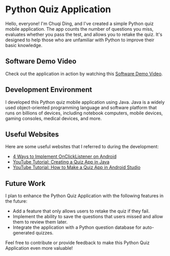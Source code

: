 # Python Quiz Application

Hello, everyone! I'm Chuqi Ding, and I've created a simple Python quiz mobile application. The app counts the number of questions you miss, evaluates whether you pass the test, and allows you to retake the quiz. It's designed to help those who are unfamiliar with Python to improve their basic knowledge.

## Software Demo Video

Check out the application in action by watching this [Software Demo Video](https://youtu.be/5zD2PpTTj3E).

## Development Environment

I developed this Python quiz mobile application using Java. Java is a widely used object-oriented programming language and software platform that runs on billions of devices, including notebook computers, mobile devices, gaming consoles, medical devices, and more.

## Useful Websites

Here are some useful websites that I referred to during the development:

* [4 Ways to Implement OnClickListener on Android](https://medium.com/@CodyEngel/4-ways-to-implement-onclicklistener-on-android-9b956cbd2928)
* [YouTube Tutorial: Creating a Quiz App in Java](https://www.youtube.com/watch?v=4Cbk2vK0FLU)
* [YouTube Tutorial: How to Make a Quiz App in Android Studio](https://www.youtube.com/watch?v=tZvjSl9dswg)

## Future Work

I plan to enhance the Python Quiz Application with the following features in the future:

* Add a feature that only allows users to retake the quiz if they fail.
* Implement the ability to save the questions that users missed and allow them to review them later.
* Integrate the application with a Python question database for auto-generated quizzes.

Feel free to contribute or provide feedback to make this Python Quiz Application even more valuable!

